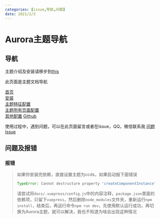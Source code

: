 ```yaml
---
categories: [issue,导航,问题]
date: 2021/2/3
---
```




# 	Aurora主题导航

## 导航

主题介绍及安装请移步到<a href="https://aurora.cco.vin/readme">this</a>



此页面是主题文档导航

[首页](https://aurora.cco.vin/)  
[安装](https://aurora.cco.vin/readme)  
[主题特征配置](https://aurora.cco.vin/config/feature/)  
[主题所有页面配置](https://aurora.cco.vin/config/page/)  
[其他配置](https://aurora.cco.vin/config/other/) 
[Github](https://github.com/qsyyke/vuepress-theme-aurora)

使用过程中，遇到问题，可以在此页面留言或者在Issue，QQ，微信联系我
[问题](https://aurora.cco.vin/about)
[Issue](https://github.com/qsyyke/vuepress-theme-aurora/issues)


## 问题及报错

### 报错



> 如果你安装完依赖，直接设置主题为ccds，如果启动报下面错误
>
> ```js
> TypeError: Cannot destructure property 'createComponentInstance' of 'vue.ssrUtils' as it is undefined
> ```
>
> 请尝试将`docs/.vuepress/config.js`中的内容注释，`package.json`里面的依赖项，只留下`vuepress`，然后删除`node_modules`文件夹，重新运行`npm install`，结束后，再运行命令`npm run dev`，先使用默认运行成功，再切换为Aurora主题，就可以解决，我也不知道为啥会出现这种情况
